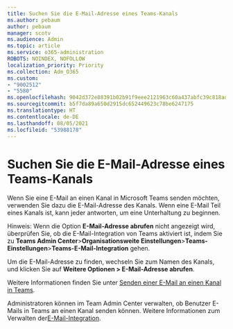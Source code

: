 ```yaml
---
title: Suchen Sie die E-Mail-Adresse eines Teams-Kanals
ms.author: pebaum
author: pebaum
manager: scotv
ms.audience: Admin
ms.topic: article
ms.service: o365-administration
ROBOTS: NOINDEX, NOFOLLOW
localization_priority: Priority
ms.collection: Adm_O365
ms.custom:
- "9002512"
- "5580"
ms.openlocfilehash: 9042d372e88391b02b91f9eee2121963c60a437abfc39c818adcfcb76a17357b
ms.sourcegitcommit: b5f7da89a650d2915dc652449623c78be6247175
ms.translationtype: HT
ms.contentlocale: de-DE
ms.lasthandoff: 08/05/2021
ms.locfileid: "53988178"
---
```

# <a name="find-the-email-address-for-a-teams-channel"></a>Suchen Sie die E-Mail-Adresse eines Teams-Kanals

Wenn Sie eine E-Mail an einen Kanal in Microsoft Teams senden möchten, verwenden Sie dazu die E-Mail-Adresse des Kanals. Wenn eine E-Mail Teil eines Kanals ist, kann jeder antworten, um eine Unterhaltung zu beginnen.

Hinweis: Wenn die Option **E-Mail-Adresse abrufen** nicht angezeigt wird, überprüfen Sie, ob die E-Mail-Integration von Teams aktiviert ist, indem Sie zu **Teams Admin Center**>**Organisationsweite Einstellungen**>**Teams-Einstellungen**>**Teams-E-Mail-Integration** gehen.

Um die E-Mail-Adresse zu finden, wechseln Sie zum Namen des Kanals, und klicken Sie auf **Weitere Optionen > E-Mail-Adresse abrufen**.

Weitere Informationen finden Sie unter [Senden einer E-Mail an einen Kanal in Teams](https://support.office.com/article/send-an-email-to-a-channel-in-teams-d91db004-d9d7-4a47-82e6-fb1b16dfd51e).

Administratoren können im Team Admin Center verwalten, ob Benutzer E-Mails in Teams an einen Kanal senden können. Weitere Informationen zum Verwalten der[E-Mail-Integration](https://docs.microsoft.com/microsoftteams/enable-features-office-365#email-integration).
